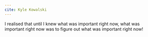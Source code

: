 ```yaml
---
cite: Kyle Kowalski
---
```


I realised that until I knew what was important right now, what was important right now was to figure out what was important right now!

